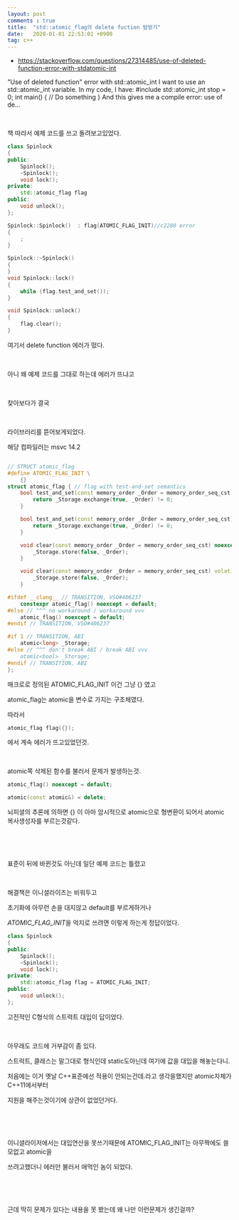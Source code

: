 ```yaml
---
layout: post
comments : true
title:  "std::atomic_flag의 delete fuction 탐방기"
date:   2020-01-01 22:53:01 +0900
tag: c++
---
```



- https://stackoverflow.com/questions/27314485/use-of-deleted-function-error-with-stdatomic-int
 
"Use of deleted function" error with std::atomic_int
I want to use an std::atomic_int variable. In my code, I have: #include <atomic> std::atomic_int stop = 0; int main() { // Do something } And this gives me a compile error: use of de...

​

책 따라서 예제 코드를 쓰고 돌려보고있었다.

```c++
class Spinlock
{
public:
	Spinlock();
	~Spinlock();
	void lock();
private:
	std::atomic_flag flag
public:
	void unlock();
};

Spinlock::Spinlock()  : flag(ATOMIC_FLAG_INIT)//c2280 error
{
	;
}

Spinlock::~Spinlock()
{
}
void Spinlock::lock()
{
	while (flag.test_and_set());
}

void Spinlock::unlock()
{
	flag.clear();
}
```
여기서 delete function 에러가 떴다.

​

아니 왜 예제 코드를 그대로 하는데 에러가 뜨냐고

​

찾아보다가 결국

​

라이브러리를 뜯어보게되었다.

​해당 컴파일러는 msvc 14.2
```c++

// STRUCT atomic_flag
#define ATOMIC_FLAG_INIT \
    {}
struct atomic_flag { // flag with test-and-set semantics
    bool test_and_set(const memory_order _Order = memory_order_seq_cst) noexcept {
        return _Storage.exchange(true, _Order) != 0;
    }

    bool test_and_set(const memory_order _Order = memory_order_seq_cst) volatile noexcept {
        return _Storage.exchange(true, _Order) != 0;
    }

    void clear(const memory_order _Order = memory_order_seq_cst) noexcept {
        _Storage.store(false, _Order);
    }

    void clear(const memory_order _Order = memory_order_seq_cst) volatile noexcept {
        _Storage.store(false, _Order);
    }

#ifdef __clang__ // TRANSITION, VSO#406237
    constexpr atomic_flag() noexcept = default;
#else // ^^^ no workaround / workaround vvv
    atomic_flag() noexcept = default;
#endif // TRANSITION, VSO#406237

#if 1 // TRANSITION, ABI
    atomic<long> _Storage;
#else // ^^^ don't break ABI / break ABI vvv
    atomic<bool> _Storage;
#endif // TRANSITION, ABI
};
```
매크로로 정의된 ATOMIC_FLAG_INIT  이건 그냥 {} 였고

atomic_flag는 atomic을 변수로 가지는 구조체였다.

따라서 

```c++
atomic_flag flag({});
```
에서 계속 에러가 뜨고있었던것.

​

atomic쪽 삭제된 함수를 불러서 문제가 발생하는것.
```c++
atomic_flag() noexcept = default;

atomic(const atomic&) = delete;
```
뇌피셜의 추론에 의하면 {} 이 아마 암시적으로 atomic으로 형변환이 되어서 atomic 복사생성자를 부르는것같다.

​

​

표준이 뒤에 바뀐것도 아닌데 일단 예제 코드는 틀렸고

​

해결책은 이니셜라이즈는 비워두고

초기화에 아무런 손을 대지않고 default를 부르게하거나

*ATOMIC_FLAG_INIT*을 억지로 쓰려면 이렇게 하는게 정답이었다.

```c++
class Spinlock
{
public:
	Spinlock();
	~Spinlock();
	void lock();
private:
	std::atomic_flag flag = ATOMIC_FLAG_INIT;
public:
	void unlock();
};
```

고전적인 C형식의 스트럭트 대입이 답이었다.

​

아무래도 코드에 거부감이 좀 있다.

스트럭트, 클래스는 말그대로 형식인데 static도아닌데 여기에 값을 대입을 해놓는다니.

처음에는 이거 옛날 C++표준에선 적용이 안되는건데.라고 생각을했지만 atomic자체가 C++11에서부터 

지원을 해주는것이기에 상관이 없었던거다.

​

​

이니셜라이저에서는 대입연산을 못쓰기때문에  ATOMIC_FLAG_INIT는 아무짝에도 쓸모없고 atomic을 

쓰려고했더니 에러만 불러서 애먹인 놈이 되었다.

​

​

근데 딱히 문제가 있다는 내용을  못 봤는데 왜 나만 이런문제가 생긴걸까?

